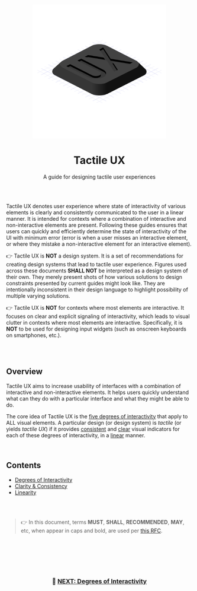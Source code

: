 <div align="center">

<img src="/logo.svg" width="360"/>

# Tactile UX
A guide for designing tactile user experiences

</div>

<br><br>

Tactile UX denotes user experience where state of interactivity of various elements is clearly and consistently communicated to the user in a linear manner. It is intended for contexts where a combination of interactive and non-interactive elements are present. Following these guides ensures that users can quickly and efficiently determine the state of interactivity of the UI with minimum error (error is when a user misses an interactive element, or where they mistake a non-interactive element for an interactive element).

👉 Tactile UX is **NOT** a design system. It is a set of recommendations for creating design systems that lead to tactile user experience. Figures used across these documents **SHALL NOT** be interpreted as a design system of their own. They merely present shots of how various solutions to design constraints presented by current guides might look like. They are intentionally inconsistent in their design language to highlight possibility of multiple varying solutions.

👉 Tactile UX is **NOT** for contexts where most elements are interactive. It focuses on clear and explicit signaling of interactivity, which leads to visual clutter in contexts where most elements are interactive. Specifically, it is **NOT** to be used for designing input widgets (such as onscreen keyboards on smartphones, etc.).

<br><br>


## Overview

Tactile UX aims to increase usability of interfaces with a combination of interactive and non-interactive elements. It helps users quickly understand what can they do with a particular interface and what they might be able to do.

The core idea of Tactile UX is the [five degrees of interactivity](/degrees-of-interactivity.md) that apply to ALL visual elements. A particular design (or design system) is _tactile_ (or yields _tactile UX_) if it provides [consistent](/clarity-and-consistency.md#consistency) and [clear](/clarity-and-consistency.md#clarity)  visual indicators for each of these degrees of interactivity, in a [linear](/linearity.md) manner.

<br>

## Contents

- [Degrees of Interactivity](/degrees-of-interactivity.md)
- [Clarity & Consistency](/clarity-and-consistency.md)
- [Linearity](/linearity.md)

<br><br>

> 👉 In this document, terms **MUST**, **SHALL**, **RECOMMENDED**, **MAY**, etc, when appear in caps and bold, are used per [this RFC](https://www.ietf.org/rfc/rfc2119.txt).

<br><br>

<br><br>

<div align="center">

### 📖 [NEXT: Degrees of Interactivity](/degrees-of-interactivity.md)

</div>
